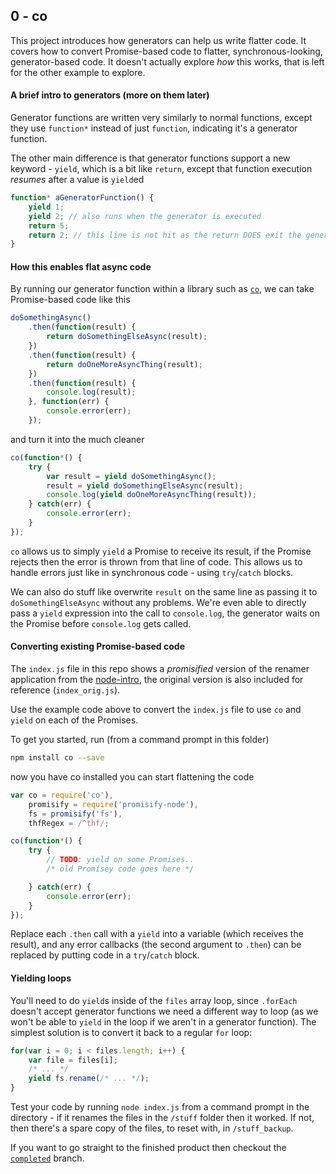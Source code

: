 ## 0 - co

This project introduces how generators can help us write flatter code.  It covers how to convert Promise-based code to flatter, synchronous-looking, generator-based code.  It doesn't actually explore *how* this works, that is left for the other example to explore.

#### A brief intro to generators (more on them later)

Generator functions are written very similarly to normal functions, except they use `function*` instead of just `function`, indicating it's a generator function.

The other main difference is that generator functions support a new keyword - `yield`, which is a bit like `return`, except that function execution *resumes* after a value is `yield`ed

```js
function* aGeneratorFunction() {
    yield 1;
    yield 2; // also runs when the generator is executed
    return 5;
    return 2; // this line is not hit as the return DOES exit the generator
}
```

#### How this enables flat async code

By running our generator function within a library such as [`co`](//github.com/tj/co), we can take Promise-based code like this

```js
doSomethingAsync()
    .then(function(result) {
        return doSomethingElseAsync(result);
    })
    .then(function(result) {
        return doOneMoreAsyncThing(result);
    })
    .then(function(result) {
        console.log(result);
    }, function(err) {
        console.error(err);
    });
```

and turn it into the much cleaner

```js
co(function*() {
    try {
        var result = yield doSomethingAsync();
        result = yield doSomethingElseAsync(result);
        console.log(yield doOneMoreAsyncThing(result));
    } catch(err) {
        console.error(err);
    }
});
```

`co` allows us to simply `yield` a Promise to receive its result, if the Promise rejects then the error is thrown from that line of code.  This allows us to handle errors just like in synchronous code - using `try`/`catch` blocks.

We can also do stuff like overwrite `result` on the same line as passing it to `doSomethingElseAsync` without any problems.  We're even able to directly pass a `yield` expression into the call to `console.log`, the generator waits on the Promise before `console.log` gets called.

#### Converting existing Promise-based code

The `index.js` file in this repo shows a *promisified* version of the renamer application from the [node-intro](//github.com/jon-hall/node-intro), the original version is also included for reference (`index_orig.js`).

Use the example code above to convert the `index.js` file to use `co` and `yield` on each of the Promises.

To get you started, run (from a command prompt in this folder)

```sh
npm install co --save
```

now you have co installed you can start flattening the code

```js
var co = require('co'),
    promisify = require('promisify-node'),
    fs = promisify('fs'),
    thfRegex = /^thf/;

co(function*() {
    try {
        // TODO: yield on some Promises..
        /* old Promisey code goes here */

    } catch(err) {
        console.error(err);
    }
});
```

Replace each `.then` call with a `yield` into a variable (which receives the result), and any error callbacks (the second argument to `.then`) can be replaced by putting code in a `try`/`catch` block.

#### Yielding loops
You'll need to do `yield`s inside of the `files` array loop, since `.forEach` doesn't accept generator functions we need a different way to loop (as we won't be able to `yield` in the loop if we aren't in a generator function).  The simplest solution is to convert it back to a regular `for` loop:

```js
for(var i = 0; i < files.length; i++) {
    var file = files[i];
    /* ... */
    yield fs.rename(/* ... */);
}
```

Test your code by running `node index.js` from a command prompt in the directory - if it renames the files in the `/stuff` folder then it worked.  If not, then there's a spare copy of the files, to reset with, in `/stuff_backup`.

If you want to go straight to the finished product then checkout the [`completed`](//github.com/jon-hall/generators-and-async/tree/completed/0-co) branch.
